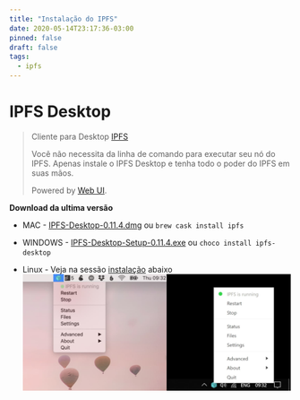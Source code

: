 ```yaml
---
title: "Instalação do IPFS"
date: 2020-05-14T23:17:36-03:00
pinned: false
draft: false
tags:
  - ipfs
---
```


# IPFS Desktop

> Cliente para Desktop [IPFS](https://ipfs.io)
>
> Você não necessita da linha de comando para executar seu nó do IPFS. Apenas instale o IPFS Desktop e tenha todo o poder do IPFS em suas mãos.
>
>Powered by [Web UI](https://github.com/ipfs-shipyard/ipfs-webui).

**Download da ultima versão**

- MAC - [IPFS-Desktop-0.11.4.dmg](https://github.com/ipfs-shipyard/ipfs-desktop/releases/download/v0.11.4/IPFS-Desktop-0.11.4.dmg) ou `brew cask install ipfs`

- WINDOWS - [IPFS-Desktop-Setup-0.11.4.exe](https://github.com/ipfs-shipyard/ipfs-desktop/releases/download/v0.11.4/IPFS-Desktop-Setup-0.11.4.exe) ou `choco install ipfs-desktop`

- Linux - Veja na sessão [instalação](#install) abaixo
![IPFS Desktop](/static/55424318-426b1680-5580-11e9-93ec-ec261879367f.jpg)
